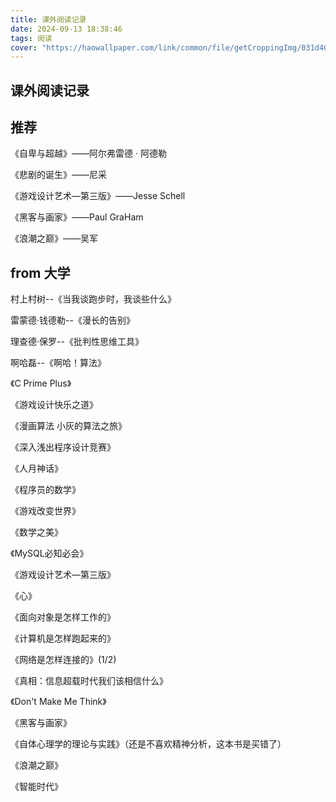 ```yaml
---
title: 课外阅读记录
date: 2024-09-13 18:38:46
tags: 阅读
cover: "https://haowallpaper.com/link/common/file/getCroppingImg/031d402ac16d11b8dd69f168a230eac2"
---
```


## 课外阅读记录

## 推荐

《自卑与超越》——阿尔弗雷德 · 阿德勒

《悲剧的诞生》——尼采

《游戏设计艺术—第三版》——Jesse Schell

《黑客与画家》——Paul GraHam

《浪潮之巅》——吴军

## from 大学

村上村树--《当我谈跑步时，我谈些什么》

雷蒙德·钱德勒--《漫长的告别》

理查德·保罗--《批判性思维工具》

啊哈磊--《啊哈！算法》

《C Prime Plus》

《游戏设计快乐之道》

《漫画算法 小灰的算法之旅》

《深入浅出程序设计竞赛》

《人月神话》

《程序员的数学》

《游戏改变世界》

《数学之美》

《MySQL必知必会》

《游戏设计艺术—第三版》

《心》

《面向对象是怎样工作的》

《计算机是怎样跑起来的》

《网络是怎样连接的》(1/2)

《真相：信息超载时代我们该相信什么》

《Don't Make Me Think》

《黑客与画家》

《自体心理学的理论与实践》（还是不喜欢精神分析，这本书是买错了）

《浪潮之巅》

《智能时代》
